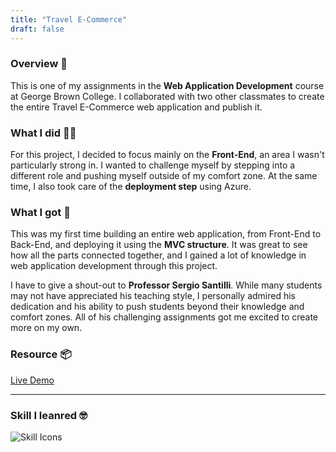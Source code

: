 ```yaml
---
title: "Travel E-Commerce"
draft: false
---
```



### Overview 📜
This is one of my assignments in the **Web Application Development** course at George Brown College. I collaborated with two other classmates to create the entire Travel E-Commerce web application and publish it.

### What I did 👨‍💻
For this project, I decided to focus mainly on the **Front-End**, an area I wasn't particularly strong in. I wanted to challenge myself by stepping into a different role and pushing myself outside of my comfort zone. At the same time, I also took care of the **deployment step** using Azure.

### What I got 💪
This was my first time building an entire web application, from Front-End to Back-End, and deploying it using the **MVC structure**. It was great to see how all the parts connected together, and I gained a lot of knowledge in web application development through this project.

I have to give a shout-out to **Professor Sergio Santilli**. While many students may not have appreciated his teaching style, I personally admired his dedication and his ability to push students beyond their knowledge and comfort zones. All of his challenging assignments got me excited to create more on my own.


### Resource 📦


[Live Demo](https://travelgroupassignment.azurewebsites.net/)


--- 

### Skill I leanred 🤓

![Skill Icons](https://skillicons.dev/icons?i=html,css,bootstrap,cs,dotnet,azure,figma)





